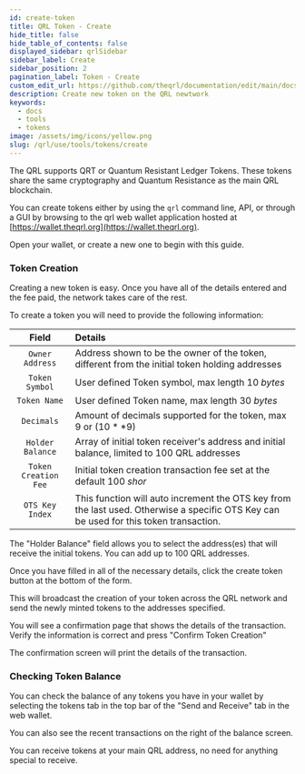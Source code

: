 ```yaml
---
id: create-token
title: QRL Token - Create
hide_title: false
hide_table_of_contents: false
displayed_sidebar: qrlSidebar
sidebar_label: Create
sidebar_position: 2
pagination_label: Token - Create
custom_edit_url: https://github.com/theqrl/documentation/edit/main/docs/Use/Tools/tokens/create-token.md
description: Create new token on the QRL newtwork
keywords:
  - docs
  - tools
  - tokens
image: /assets/img/icons/yellow.png
slug: /qrl/use/tools/tokens/create
---
```


The QRL supports QRT or Quantum Resistant Ledger Tokens. These tokens share the same cryptography and Quantum Resistance as the main QRL blockchain. 

You can create tokens either by using the `qrl` command line, API, or through a GUI by browsing to the qrl web wallet application hosted at [https://wallet.theqrl.org](https://wallet.theqrl.org). 

Open your wallet, or create a new one to begin with this guide.

### Token Creation

Creating a new token is easy. Once you have all of the details entered and the fee paid, the network takes care of the rest. 

To create a token you will need to provide the following information:

| Field |  Details | 
| :--: |  :--- |
| `Owner Address` |  Address shown to be the owner of the token, different from the initial token holding addresses |
| `Token Symbol` |  User defined Token symbol, max length $10$ $bytes$ |
| `Token Name` |  User defined Token name, max length $30$ $bytes$ |
| `Decimals` |  Amount of decimals supported for the token, max $9$ or $(10 ** 9)$|
| `Holder Balance` |  Array of initial token receiver's address and initial balance, limited to 100 QRL addresses |
| `Token Creation Fee` |  Initial token creation transaction fee set at the default $100$ $shor$|
| `OTS Key Index` |  This function will auto increment the OTS key from the last used. Otherwise a specific OTS Key can be used for this token transaction. |

The "Holder Balance" field allows you to select the address(es) that will receive the initial tokens. You can add up to 100 QRL addresses. 

Once you have filled in all of the necessary details, click the create token button at the bottom of the form. 

This will broadcast the creation of your token across the QRL network and send the newly minted tokens to the addresses specified.

You will see a confirmation page that shows the details of the transaction. Verify the information is correct and press "Confirm Token Creation"

The confirmation screen will print the details of the transaction.

### Checking Token Balance

You can check the balance of any tokens you have in your wallet by selecting the tokens tab in the top bar of the "Send and Receive" tab in the web wallet.

You can also see the recent transactions on the right of the balance screen.

You can receive tokens at your main QRL address, no need for anything special to receive.